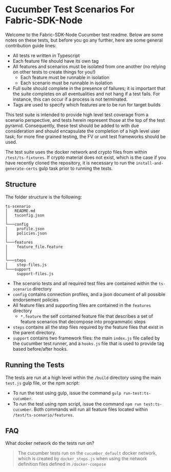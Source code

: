 # Cucumber Test Scenarios For Fabric-SDK-Node

Welcome to the Fabric-SDK-Node Cucumber test readme. Below are some notes on these tests, but before you go any further, here are some general contribution guide lines:
 - All tests re written in Typescript
 - Each feature file should have its own tag
 - All features and scenarios must be isolated from one another (no relying on other tests to create things for you!)
   - Each feature must be runnable in isolation
   - Each scenario must be runnable in isolation
- Full suite should complete in the presence of failures; it is important that the suite completes on all eventualities and not hang if a test fails. For instance, this can occur if a process is not terminated.
- Tags are used to specify which features are to be run for target builds

This test suite is intended to provide high level test coverage from a scenario perspective, and tests herein represent those at the top of the test pyramid. Consequently, these test should be added to with due consideration and should encapsulate the completion of a high level user task; for more fine grained testing, the FV or unit test frameworks should be used.

The test suite uses the docker network and crypto files from within `/test/ts-fixtures`. If crypto material does not exist, which is the case if you have recently cloned the repository, it is necessary to run the `install-and-generate-certs` gulp task prior to running the tests.

## Structure

The folder structure is the following:

```
ts-scenario
│   README.md
│   tsconfig.json 
│   
└───config
│    profile.json
│    policies.json
│
└───features
│    feature_file.feature 
│   
│ 
└───steps
│    step-files.js
└───support
     support-files.js

```

- The scenario tests and all required test files are contained within the `ts-scenario` directory
- `config` contains connection profiles, and a json document of all possible endorsement policies
- All feature files and supporting files are contained in the `features` directory
  - `*.feature` the self contained feature file that describes a set of feature scenarios that decompose into programmatic steps
- `steps` contains all the step files required by the feature files that exist in the parent directory.
- `support` contains two framework files: the main `index.js` file called by the cucumber test runner, and a `hooks.js` file that is used to provide tag based before/after hooks.


## Running the Tests

The tests are run at a high level within the `/build` directory using the main `test.js` gulp file, or the npm script:
- To run the test using gulp, issue the command `gulp run-test:ts-cucumber`. 
- To run the test using npm script, issue the command `npm run test:ts-cucumber`. 
Both commands will run all feature files located within `/test/ts-scenario/features`.


## FAQ

What docker network do the tests run on?
> The cucumber tests run on the `cucumber_default` docker network, which is created by `docker_steps.js` when using the network definition files defined in `/docker-compose`
